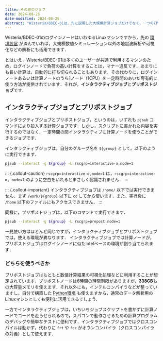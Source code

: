 ```yaml
---
title: その他のジョブ
date: 2024-08-26
date-modified: 2024-08-29
abstract: "Wisteria/BDEC-01は，先に説明した大規模計算ジョブだけでなく，一つのCPUだけを使った日常的な解析にも活用できます．ここではそのための専用ジョブについて紹介します．"
---
```


Wisteria/BDEC-01のログインノードはいわゆるLinuxマシンですから，先の [環境設営](./BDEC-02-environment.md) が済んでいれば，大規模数値シミュレーション以外の地震波解析や可視化などの解析にも活用できます．

とはいえ，Wisteria/BDEC-01は多くのユーザーが共通で利用するマシンのため，ログインノードで負荷の高い計算をすることは，マナー違反です．あまりにも長い計算は，自動的に打ち切られることもあります．その代わりに，ログインノードあるいは計算ノードのうち1ノード（1CPU）を一定時間のあいだ専有的に使う方法が提供されています．それが，**インタラクティブジョブ**と**プリポストジョブ**です．

## インタラクティブジョブとプリポストジョブ

インタラクティブジョブとプリポストジョブ，というのは，いずれも `pjsub` コマンドにより投入する計算ジョブです．しかし，スクリプトに書かれた内容を実行するのではなく，一定時間の間インタラクティブに計算ノードを使うことができるジョブです．

インタラクティブジョブは，自分のグループ名を `${group}` として，以下のように実行できます．

```bash
pjsub --interact -g ${group} -L rscgrp=interactive-o,node=1
```

::: {.callout-caution}
`rscgrp=interactive-o,node=1` は，`rscgrp=interactive-o, node=1` のように空白をいれるとまさしく認識されません．
:::

::: {.callout-important}
インタラクティブジョブは `/home/` 以下では実行できません．まず `/work/${group}` 以下に `cd` してから使います．また，実行後に `/home` 以下のファイルにもアクセスできません．
:::

同様に，プリポストジョブは，以下のコマンドで実行できます．

```bash
pjsub --interact -g ${group} -L rscgrp=prepost,node=1
```

一見使い方はほとんど同じですが，インタラクティブジョブとプリポストジョブでは，使える環境が異なります．
インタラクティブジョブでは計算ノードが，プリポストジョブはログインノードに似たIntelベースの環境が割り当てられます．

### どちらを使うべきか

プリポストジョブはもともと数値計算結果の可視化処理などに利用することが想定されています．プリポストノードは6時間の時間制限がありますが，**338GB**もの大容量メモリを使えます．それ以外にも，インテルコンパイラなどが整っていますし，自分で構築した [Python環境](./BDEC-02-environment.md) も使えますから，通常のデータ解析用のLinuxマシンとしても便利に活用できるでしょう．

一方でインタラクティブジョブは，いちいちジョブスクリプトを書かずに計算ノードでコードを走らせられるので，スパコンで動作させるための計算プログラムのデバッグや簡単なテストに便利です．インタラクティブジョブではクロスコンパイルは動かず，代わりに `frt` や `fcc` がオウンコンパイラ（クロスコンパイラの対義）として使えます．
